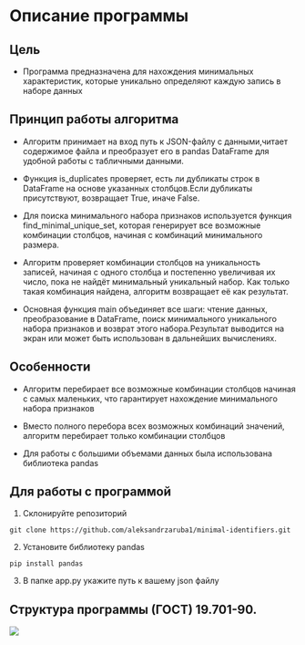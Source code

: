 # Описание программы

## Цель 
* Программа предназначена для нахождения минимальных характеристик, которые уникально определяют каждую запись в наборе данных

## Принцип работы алгоритма

* Алгоритм принимает на вход путь к JSON-файлу с данными,читает содержимое файла и преобразует его в pandas DataFrame для удобной работы с табличными данными.

* Функция is_duplicates проверяет, есть ли дубликаты строк в DataFrame на основе указанных столбцов.Если дубликаты присутствуют, возвращает True, иначе False.

* Для поиска минимального набора признаков используется функция find_minimal_unique_set, которая генерирует все возможные комбинации столбцов, начиная с комбинаций минимального размера.

* Алгоритм проверяет комбинации столбцов на уникальность записей, начиная с одного столбца и постепенно увеличивая их число, пока не найдёт минимальный уникальный набор. Как только такая комбинация найдена, алгоритм возвращает её как результат.

* Основная функция main объединяет все шаги: чтение данных, преобразование в DataFrame, поиск минимального уникального набора признаков и возврат этого набора.Результат выводится на экран или может быть использован в дальнейших вычислениях.

## Особенности

* Алгоритм перебирает все возможные комбинации столбцов начиная с самых маленьких, что гарантирует нахождение минимального набора признаков

* Вместо полного перебора всех возможных комбинаций значений, алгоритм перебирает только комбинации столбцов 

* Для работы с большими объемами данных была использована библиотека pandas 

## Для работы с программой 

1. Склонируйте репозиторий
```
git clone https://github.com/aleksandrzaruba1/minimal-identifiers.git
```
2. Установите библиотеку pandas
```
pip install pandas
```
3. В папке app.py укажите путь к вашему json файлу

## Структура программы (ГОСТ) 19.701-90.
![](https://github.com/user-attachments/assets/bf9fbf09-7a9e-4528-8e71-2eb9894a2089)



